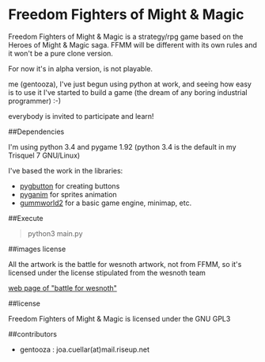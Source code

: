 Freedom Fighters of Might & Magic
========

Freedom Fighters of Might & Magic is a strategy/rpg game based on the Heroes of Might & Magic saga. FFMM will be different with its own rules and it won't be a pure clone version.

For now it's in alpha version, is not playable.

me (gentooza), I've just begun using python at work, and seeing how easy is to use it I've started to build a game (the dream of any boring industrial programmer) :-)

everybody is invited to participate and learn!


##Dependencies

I'm using python 3.4 and pygame 1.92 (python 3.4 is the default in my Trisquel 7 GNU/Linux)

I've based the work in the libraries:

* [pygbutton](https://github.com/asweigart/pygbutton) for creating buttons
* [pyganim](https://github.com/asweigart/pyganim) for sprites animation
* [gummworld2](https://bitbucket.org/gummbum/gummworld2/wiki/Home) for a basic game engine, minimap, etc.

##Execute

>python3 main.py


##images license

All the artwork is the battle for wesnoth artwork, not from FFMM, so it's licensed under the license stipulated from the wesnoth team

[web page of "battle for wesnoth"](http://www.wesnoth.org/)


##license

Freedom Fighters of Might & Magic is licensed under the GNU GPL3

##contributors

* gentooza : joa.cuellar(at)mail.riseup.net